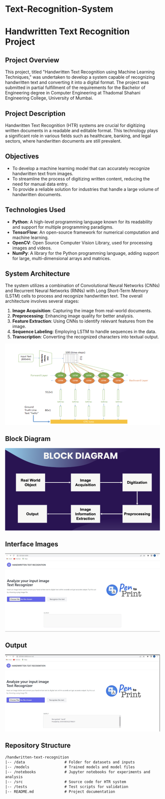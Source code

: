 # Text-Recognition-System
# Handwritten Text Recognition Project

## Project Overview
This project, titled "Handwritten Text Recognition using Machine Learning Techniques," was undertaken to develop a system capable of recognizing handwritten text and converting it into a digital format. The project was submitted in partial fulfillment of the requirements for the Bachelor of Engineering degree in Computer Engineering at Thadomal Shahani Engineering College, University of Mumbai.

## Project Description
Handwritten Text Recognition (HTR) systems are crucial for digitizing written documents in a readable and editable format. This technology plays a significant role in various fields such as healthcare, banking, and legal sectors, where handwritten documents are still prevalent.

## Objectives
- To develop a machine learning model that can accurately recognize handwritten text from images.
- To streamline the process of digitizing written content, reducing the need for manual data entry.
- To provide a reliable solution for industries that handle a large volume of handwritten documents.

## Technologies Used
- **Python**: A high-level programming language known for its readability and support for multiple programming paradigms.
- **TensorFlow**: An open-source framework for numerical computation and machine learning.
- **OpenCV**: Open Source Computer Vision Library, used for processing images and videos.
- **NumPy**: A library for the Python programming language, adding support for large, multi-dimensional arrays and matrices.
  
## System Architecture
The system utilizes a combination of Convolutional Neural Networks (CNNs) and Recurrent Neural Networks (RNNs) with Long Short-Term Memory (LSTM) cells to process and recognize handwritten text. The overall architecture involves several stages:
1. **Image Acquisition**: Capturing the image from real-world documents.
2. **Preprocessing**: Enhancing image quality for better analysis.
3. **Feature Extraction**: Using CNNs to identify relevant features from the image.
4. **Sequence Labeling**: Employing LSTM to handle sequences in the data.
5. **Transcription**: Converting the recognized characters into textual output.

![System Architecture](https://github.com/Nishieee/Text-Recognition-System/blob/main/images/architecture_HTR.png)


## Block Diagram
![Block Diagram - Flow](https://github.com/Nishieee/Text-Recognition-System/blob/main/images/Block_Diagram.png)

## Interface Images 
![GUI](https://github.com/Nishieee/Text-Recognition-System/blob/main/images/Interafce_1.png)

## Output 
![Ooutput image](https://github.com/Nishieee/Text-Recognition-System/blob/main/images/Interface_output_2.png)



## Repository Structure
```plaintext
/handwritten-text-recognition
|-- /data                  # Folder for datasets and inputs
|-- /models                # Trained models and model files
|-- /notebooks             # Jupyter notebooks for experiments and analysis
|-- /src                   # Source code for HTR system
|-- /tests                 # Test scripts for validation
|-- README.md              # Project documentation
